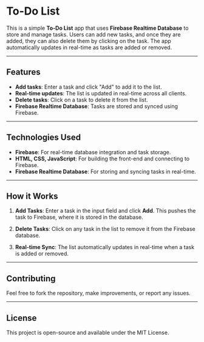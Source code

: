 # To-Do List

This is a simple **To-Do List** app that uses **Firebase Realtime Database** to store and manage tasks. Users can add new tasks, and once they are added, they can also delete them by clicking on the task. The app automatically updates in real-time as tasks are added or removed.

---

## Features

- **Add tasks**: Enter a task and click "Add" to add it to the list.
- **Real-time updates**: The list is updated in real-time across all clients.
- **Delete tasks**: Click on a task to delete it from the list.
- **Firebase Realtime Database**: Tasks are stored and synced using Firebase.

---

## Technologies Used

- **Firebase**: For real-time database integration and task storage.
- **HTML, CSS, JavaScript**: For building the front-end and connecting to Firebase.
- **Firebase Realtime Database**: For storing and syncing tasks in real-time.

---

## How it Works

1. **Add Tasks**: Enter a task in the input field and click **Add**. This pushes the task to Firebase, where it is stored in the database.
   
2. **Delete Tasks**: Click on any task in the list to remove it from the Firebase database.

3. **Real-time Sync**: The list automatically updates in real-time when a task is added or removed.

---

## Contributing

Feel free to fork the repository, make improvements, or report any issues.

---

## License

This project is open-source and available under the MIT License.
